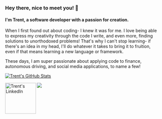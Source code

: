 ### Hey there, nice to meet you! 👋

#### I'm Trent, a software developer with a passion for creation.

When I first found out about coding- I knew it was for me. 
I love being able to express my creativity through the code I write, and even more, finding solutions to unorthodoxed problems!
That's why I can't stop learning- if there's an idea in my head, I'll do whatever it takes to bring it to fruition, even if that means learning a new language or framework.

These days, I am super passionate about applying code to finance, autonomous driving, and social media applications, to name a few!

[![Trent's GitHub Stats](https://github-readme-stats.vercel.app/api?username=trentstauff&bg_color=30,e96443,904e95&title_color=fff&text_color=fff)](https://github.com/anuraghazra/github-readme-stats) <br/>

<a href="https://www.linkedin.com/in/trentstauffer/">
  <img align="left" alt="Trent's LinkedIn" width="100px" src="https://img.shields.io/badge/Linkedin-0A66C2?style=for-the-badge&logo=Linkedin&logoColor=white" />
</a>

![](https://visitor-badge.glitch.me/badge?page_id=trentstauff)

